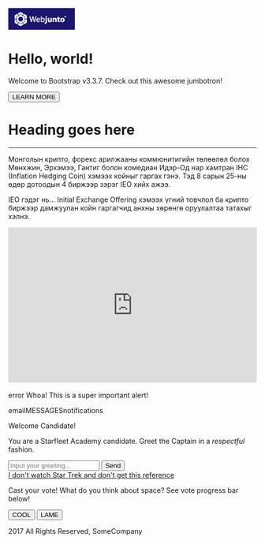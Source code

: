 <!DOCTYPE html>
<html>
    <head>
        <title>Webjunto</title>
        <meta charset="utf-8">
        <link href="style1.css" rel="stylesheet">
        <link rel="preconnect" href="https://fonts.googleapis.com">
        <link rel="preconnect" href="https://fonts.gstatic.com" crossorigin>
        <link rel="stylesheet" href="https://fonts.googleapis.com/icon?family=Material+Icons">
        <link href="https://fonts.googleapis.com/css2?family=Lato&display=swap" rel="stylesheet">
        <meta name="viewport" content="width=device-width, initial-scale=1.0">
    </head>
    <body>
        <div id="container">
            <div id="navbar"><img src="logo.jpeg"></div>
            <div id="header">
                <h1>Hello, world!</h1>
                <p id="small">Welcome to Bootstrap v3.3.7. Check out this awesome jumbotron!</p>
                <div id="button">
                    <button class="button hbutton">LEARN MORE</button>
                </div>
            </div>
            <div id="main">
                <div id="content">
                    <h1>Heading goes here</h1>
                    <hr>
                    <p>Монголын крипто, форекс арилжааны коммюнитигийн төлөөлөл болох Мөнхжин, Эрхэмээ, Гантиг болон комедиан Идэр-Од нар хамтран IHC (Inflation Hedging Coin) хэмээх койныг гаргах гэнэ. Тэд 8 сарын 25-ны өдөр дотоодын 4 биржээр зэрэг IEO хийх ажээ.

IEO гэдэг нь… Initial Exchange Offering хэмээх үгний товчлол ба крипто биржээр дамжуулан койн гаргагчид анхны хөрөнгө оруулалтаа татахыг хэлнэ. 
                    </p>
                   <iframe width="100%" height="315" src="https://www.youtube.com/embed/qoMNO-_VRLI" title="YouTube video player" frameborder="0" allow="accelerometer; autoplay; clipboard-write; encrypted-media; gyroscope; picture-in-picture" allowfullscreen></iframe>
                    <div id="warning">
                        <p>
                        <span class="material-icons icon">
                            error
                            </span>
                        Whoa! This is a super important alert!
                        </p>
                    </div>
                </div>
                <div id="rightbar">
                    <div id="messages"><p><span class="material-icons icon">email</span>MESSAGES<span class="material-icons icon bell">notifications</span></p></div>
                    <div id="table">
                        <div id="thead">Welcome Candidate!</div>
                        <div id="tmain">
                            <p>You are a Starfleet Academy candidate. Greet the Captain in a <i>respectful</i> fashion.</p>
                            <input type="text" name="greeting" id="greeting" placeholder="Input your greeting...">
                            <button>Send</button>
                        </div>
                        <div id="tfooter"><a href="https://youtu.be/dQw4w9WgXcQ">I don't watch Star Trek and don't get this reference</a></div>
                    </div>
                    <div id="vote">
                        <p>Cast your vote! What do you think about space? See vote progress bar below!</p>
                        <div class="percent">
                            <div id="red"></div>
                            <div id="green"></div>
                        </div>
                        <div id="buttons">
                            <button id="bred">COOL</button>
                            <button id="bgreen">LAME</button>
                        </div>
                    </div>
                </div>
            </div>
            <div id="footer"><footer><p>2017 All Rights  Reserved, SomeCompany</p></footer></div>
        </div>
    </body>
</html>

